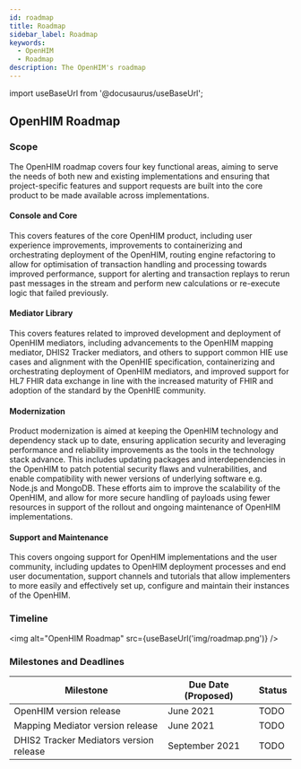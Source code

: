 ```yaml
---
id: roadmap
title: Roadmap
sidebar_label: Roadmap
keywords:
  - OpenHIM
  - Roadmap
description: The OpenHIM's roadmap
---
```


import useBaseUrl from '@docusaurus/useBaseUrl';

## OpenHIM Roadmap

### Scope

The OpenHIM roadmap covers four key functional areas, aiming to serve the needs of both new and existing implementations and ensuring that project-specific features and support requests are built into the core product to be made available across implementations.

#### Console and Core

This covers features of the core OpenHIM product, including user experience improvements, improvements to containerizing and orchestrating deployment of the OpenHIM, routing engine refactoring to allow for optimisation of transaction handling and processing towards improved performance, support for alerting and transaction replays to rerun past messages in the stream and perform new calculations or re-execute logic that failed previously.

#### Mediator Library

This covers features related to improved development and deployment of OpenHIM mediators, including advancements to the OpenHIM mapping mediator, DHIS2 Tracker mediators, and others to support common HIE use cases and alignment with the OpenHIE specification, containerizing and orchestrating deployment of OpenHIM mediators, and improved support for HL7 FHIR data exchange in line with the increased maturity of FHIR and adoption of the standard by the OpenHIE community.

#### Modernization

Product modernization is aimed at keeping the OpenHIM technology and dependency stack up to date, ensuring application security and leveraging performance and reliability improvements as the tools in the technology stack advance. This includes updating packages and interdependencies in the OpenHIM to patch potential security flaws and vulnerabilities, and enable compatibility with newer versions of underlying software e.g. Node.js and MongoDB. These efforts aim to improve the scalability of the OpenHIM, and allow for more secure handling of payloads using fewer resources in support of the rollout and ongoing maintenance of OpenHIM implementations.

#### Support and Maintenance

This covers ongoing support for OpenHIM implementations and the user community, including updates to OpenHIM deployment processes and end user documentation, support channels and tutorials that allow implementers to more easily and effectively set up, configure and maintain their instances of the OpenHIM.

### Timeline

<img alt="OpenHIM Roadmap" src={useBaseUrl('img/roadmap.png')} />

### Milestones and Deadlines

| Milestone | Due Date (Proposed) | Status |
| --- | --- | --- |
|OpenHIM version release | June 2021 | TODO |
| Mapping Mediator version release | June 2021 | TODO |
| DHIS2 Tracker Mediators version release | September 2021 | TODO |
